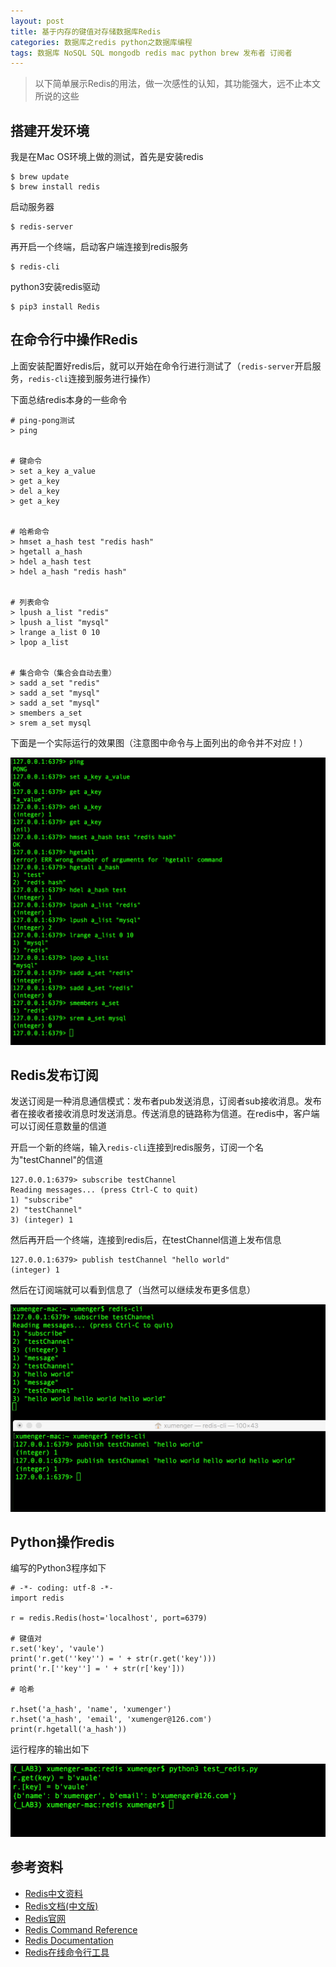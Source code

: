 ```yaml
---
layout: post
title: 基于内存的键值对存储数据库Redis
categories: 数据库之redis python之数据库编程
tags: 数据库 NoSQL SQL mongodb redis mac python brew 发布者 订阅者
---
```


>以下简单展示Redis的用法，做一次感性的认知，其功能强大，远不止本文所说的这些

## 搭建开发环境

我是在Mac OS环境上做的测试，首先是安装redis

```
$ brew update
$ brew install redis
```

启动服务器

```
$ redis-server
```

再开启一个终端，启动客户端连接到redis服务

```
$ redis-cli
```

python3安装redis驱动

```
$ pip3 install Redis
```

## 在命令行中操作Redis

上面安装配置好redis后，就可以开始在命令行进行测试了（`redis-server`开启服务，`redis-cli`连接到服务进行操作）

下面总结redis本身的一些命令

```
# ping-pong测试
> ping


# 键命令
> set a_key a_value
> get a_key
> del a_key
> get a_key


# 哈希命令
> hmset a_hash test "redis hash"
> hgetall a_hash
> hdel a_hash test
> hdel a_hash "redis hash"


# 列表命令
> lpush a_list "redis"
> lpush a_list "mysql"
> lrange a_list 0 10
> lpop a_list


# 集合命令（集合会自动去重）
> sadd a_set "redis"
> sadd a_set "mysql"
> sadd a_set "mysql"
> smembers a_set
> srem a_set mysql
```

下面是一个实际运行的效果图（注意图中命令与上面列出的命令并不对应！）

![image](../media/image/2017-12-16/101.png)

## Redis发布订阅

发送订阅是一种消息通信模式：发布者pub发送消息，订阅者sub接收消息。发布者在接收者接收消息时发送消息。传送消息的链路称为信道。在redis中，客户端可以订阅任意数量的信道

开启一个新的终端，输入`redis-cli`连接到redis服务，订阅一个名为"testChannel"的信道

```
127.0.0.1:6379> subscribe testChannel
Reading messages... (press Ctrl-C to quit)
1) "subscribe"
2) "testChannel"
3) (integer) 1

```

然后再开启一个终端，连接到redis后，在testChannel信道上发布信息

```
127.0.0.1:6379> publish testChannel "hello world"
(integer) 1
```

然后在订阅端就可以看到信息了（当然可以继续发布更多信息）

![image](../media/image/2017-12-16/102.png)

## Python操作redis

编写的Python3程序如下

```
# -*- coding: utf-8 -*-
import redis

r = redis.Redis(host='localhost', port=6379)

# 键值对
r.set('key', 'vaule')
print('r.get(''key'') = ' + str(r.get('key')))
print('r.[''key''] = ' + str(r['key']))

# 哈希

r.hset('a_hash', 'name', 'xumenger')
r.hset('a_hash', 'email', 'xumenger@126.com')
print(r.hgetall('a_hash'))
```

运行程序的输出如下

![image](../media/image/2017-12-16/103.png)

## 参考资料

* [Redis中文资料](redisdoc.com)
* [Redis文档(中文版)](http://www.redis.cn)
* [Redis官网](https://redis.io)
* [Redis Command Reference](http://redis.io/commands)
* [Redis Documentation](http://redis.io/documentation)
* [Redis在线命令行工具](http://try.redis.io)
